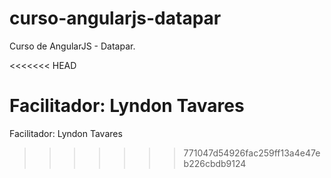 # curso-angularjs-datapar
Curso de AngularJS - Datapar.

<<<<<<< HEAD

Facilitador: Lyndon Tavares
=======
Facilitador: Lyndon Tavares
>>>>>>> 771047d54926fac259ff13a4e47eb226cbdb9124
